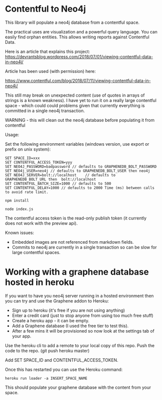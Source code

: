 Contentful to Neo4j
===================

This library will populate a neo4j database from a contentful space.

The practical uses are visualization and a powerful query language.
You can easily find orphan entities.
This allows writing reports against Contentful Data.

Here is an article that explains this project: https://devrantsblog.wordpress.com/2018/07/01/viewing-contentful-data-in-neo4j/

Article has been used (with permission) here:

https://www.contentful.com/blog/2018/07/11/viewing-contentful-data-in-neo4j/

This still may break on unexpected content (use of quotes in arrays of strings is a known weakness).
I have yet to run it on a really large contentful space - which could could problems given that currently 
everything is committed in a single neo4j transaction.

WARNING - this will clean out the neo4j database before populating it from contentful

Usage:

Set the following environment variables (windows version, use export or prefix on unix system):

```
SET SPACE_ID=xxx
SET CONTENTFUL_ACCESS_TOKEN=yyy
SET NEO4J_PASSWORD=badpassword // defaults to GRAPHENEDB_BOLT_PASSWORD
SET NEO4j_USER=neo4j // defaults to GRAPHENEDB_BOLT_USER then neo4j
SET NEO4J_SERVER=bolt://localhost    // defaults to GRAPHENEDB_BOLT_URL then  bolt://localhost
SET CONTENTFUL_BATCH_SIZE=1000 // defaults to 500
SET CONTENTFUL_DELAY=1000 // defaults to 2000 Time (ms) between calls to avoid rate limit.

npm install

node index.js
```

The contentful access token is the read-only publish token (it currently does not work with the preview api).

Known issues:

- Embedded images are not referenced from markdown fields.
- Commits to neo4j are currently in a single transaction so can be slow for large contentful spaces.

Working with a graphene database hosted in heroku
=================================================

If you want to have you neo4j server running in a hosted environment then you can try and use the Graphene addon to Heroku:

- Sign up to heroku (it's free if you are not using anything)
- Enter a credit card (just to stop anyone from using too much free stuff)
- Create a heroku app - it can be empty.
- Add a Graphene database (I used the free tier to test this).
- After a few mins it will be provisioned so now look at the settings tab of your app.

Use the heroku cli to add a remote to your local copy of this repo.
Push the code to the repo. (git push heroku master)

Add SET SPACE_ID and CONTENTFUL_ACCESS_TOKEN.

Once this has restarted you can use the Heroku command:

```
heroku run loader -a INSERT_SPACE_NAME
```

This should populate your graphene database with the content from your space.
